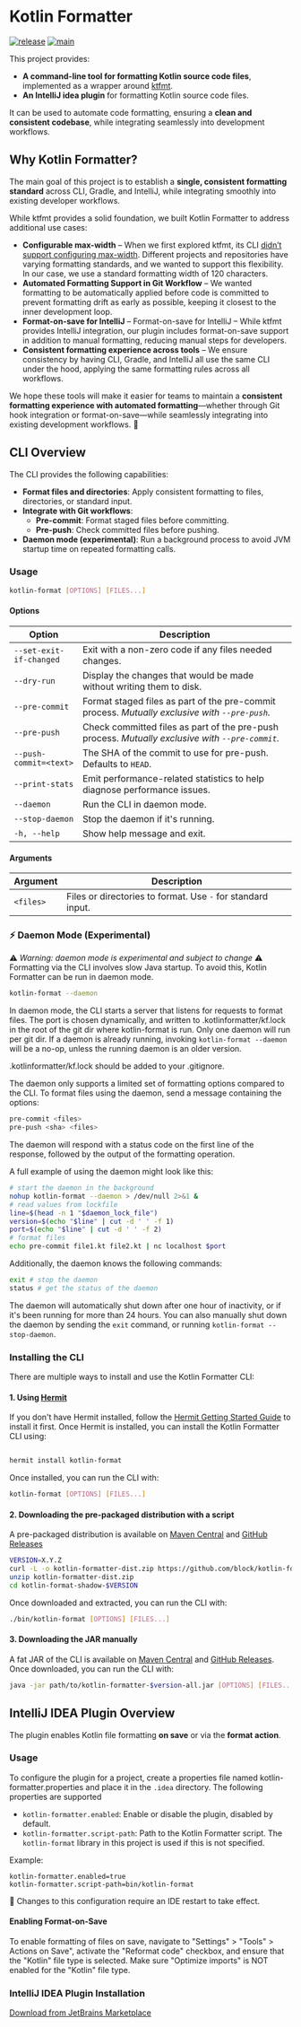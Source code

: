 # Kotlin Formatter


[![release](https://img.shields.io/maven-central/v/xyz.block.kotlin-formatter/kotlin-formatter?label=release&color=blue)](https://central.sonatype.com/namespace/xyz.block.kotlin-formatter)
[![main](https://github.com/block/kotlin-formatter/actions/workflows/push.yml/badge.svg)](https://github.com/block/kotlin-formatter/actions/workflows/push.yml)

This project provides:
- **A command-line tool for formatting Kotlin source code files**, implemented as a wrapper around [ktfmt](https://github.com/facebook/ktfmt/tree/main).
- **An IntelliJ idea plugin** for formatting Kotlin source code files.

It can be used to automate code formatting, ensuring a **clean and consistent codebase**, while integrating seamlessly into development workflows.

## Why Kotlin Formatter?
The main goal of this project is to establish a **single, consistent formatting standard** across CLI, Gradle, and IntelliJ, while integrating smoothly into existing developer workflows.

While ktfmt provides a solid foundation, we built Kotlin Formatter to address additional use cases:
- **Configurable max-width** – When we first explored ktfmt, its CLI [didn’t support configuring max-width](https://github.com/facebook/ktfmt/pull/470). Different projects and repositories have varying formatting standards, and we wanted to support this flexibility. In our case, we use a standard formatting width of 120 characters.
- **Automated Formatting Support in Git Workflow** – We wanted formatting to be automatically applied before code is committed to prevent formatting drift as early as possible, keeping it closest to the inner development loop.
- **Format-on-save for IntelliJ** – Format-on-save for IntelliJ – While ktfmt provides IntelliJ integration, our plugin includes format-on-save support in addition to manual formatting, reducing manual steps for developers.
- **Consistent formatting experience across tools** – We ensure consistency by having CLI, Gradle, and IntelliJ all use the same CLI under the hood, applying the same formatting rules across all workflows.

We hope these tools will make it easier for teams to maintain a **consistent formatting experience with automated formatting**—whether through Git hook integration or format-on-save—while seamlessly integrating into existing development workflows. 🚀

## CLI Overview
The CLI provides the following capabilities:
- **Format files and directories**: Apply consistent formatting to files, directories, or standard input.
- **Integrate with Git workflows**:
  - **Pre-commit**: Format staged files before committing.
  - **Pre-push**: Check committed files before pushing.
- **Daemon mode (experimental)**: Run a background process to avoid JVM startup time on repeated formatting calls.

### Usage
```bash
kotlin-format [OPTIONS] [FILES...]
```
#### Options

| Option                  | Description                                                                                |
|-------------------------|-------------------------------------------------------------------------------------------|
| `--set-exit-if-changed` | Exit with a non-zero code if any files needed changes.                                    |
| `--dry-run`             | Display the changes that would be made without writing them to disk.                     |
| `--pre-commit`          | Format staged files as part of the pre-commit process. *Mutually exclusive with `--pre-push`.* |
| `--pre-push`            | Check committed files as part of the pre-push process. *Mutually exclusive with `--pre-commit`.* |
| `--push-commit=<text>`  | The SHA of the commit to use for pre-push. Defaults to `HEAD`.                            |
| `--print-stats`         | Emit performance-related statistics to help diagnose performance issues.                 |
| `--daemon`              | Run the CLI in daemon mode.                                                               |
| `--stop-daemon`         | Stop the daemon if it's running.                                                          |
| `-h, --help`            | Show help message and exit.                                                          |

#### Arguments

| Argument      | Description                                |
|---------------|--------------------------------------------|
| `<files>`     | Files or directories to format. Use `-` for standard input. |

### ⚡ Daemon Mode (Experimental)
⚠️ _Warning: daemon mode is experimental and subject to change_ ⚠️
Formatting via the CLI involves slow Java startup. To avoid this, Kotlin Formatter can be run in daemon mode.
```bash
kotlin-format --daemon
```

In daemon mode, the CLI starts a server that listens for requests to format files. The port is chosen dynamically, and written to .kotlinformatter/kf.lock in the root of the git dir where kotlin-format is run.
Only one daemon will run per git dir. If a daemon is already running, invoking `kotlin-format --daemon` will be a no-op, unless the running daemon is an older version.

.kotlinformatter/kf.lock should be added to your .gitignore.

The daemon only supports a limited set of formatting options compared to the CLI. To format files using the daemon, send a message containing the options:
```bash
pre-commit <files>
pre-push <sha> <files>
```

The daemon will respond with a status code on the first line of the response, followed by the output of the formatting operation.

A full example of using the daemon might look like this:
```bash
# start the daemon in the background
nohup kotlin-format --daemon > /dev/null 2>&1 &
# read values from lockfile
line=$(head -n 1 "$daemon_lock_file")
version=$(echo "$line" | cut -d ' ' -f 1)
port=$(echo "$line" | cut -d ' ' -f 2)
# format files
echo pre-commit file1.kt file2.kt | nc localhost $port
```

Additionally, the daemon knows the following commands:
```bash
exit # stop the daemon
status # get the status of the daemon
```

The daemon will automatically shut down after one hour of inactivity, or if it's been running for more than 24 hours.
You can also manually shut down the daemon by sending the `exit` command, or running `kotlin-format --stop-daemon`.

### Installing the CLI

There are multiple ways to install and use the Kotlin Formatter CLI:

#### 1. Using [Hermit](https://github.com/cashapp/hermit)
If you don't have Hermit installed, follow the [Hermit Getting Started Guide](https://cashapp.github.io/hermit/usage/get-started/) to install it first. Once Hermit is installed, you can install the Kotlin Formatter CLI using:
```bash

hermit install kotlin-format
```
Once installed, you can run the CLI with:
```bash
kotlin-format [OPTIONS] [FILES...]
```

#### 2. Downloading the pre-packaged distribution with a script
A pre-packaged distribution is available on [Maven Central](https://repo1.maven.org/maven2/xyz/block/kotlin-formatter/kotlin-formatter-dist/) and [GitHub Releases](https://github.com/block/kotlin-formatter/releases)
```bash
VERSION=X.Y.Z
curl -L -o kotlin-formatter-dist.zip https://github.com/block/kotlin-formatter/releases/download/$VERSION/kotlin-formatter-dist-$VERSION.zip
unzip kotlin-formatter-dist.zip
cd kotlin-format-shadow-$VERSION
```
Once downloaded and extracted, you can run the CLI with:
```bash
./bin/kotlin-format [OPTIONS] [FILES...]
```
    
#### 3. Downloading the JAR manually
A fat JAR of the CLI is available on [Maven Central](https://repo1.maven.org/maven2/xyz/block/kotlin-formatter/kotlin-formatter/) and [GitHub Releases](https://github.com/block/kotlin-formatter/releases). Once downloaded, you can run the CLI with:
```bash
java -jar path/to/kotlin-formatter-$version-all.jar [OPTIONS] [FILES...]
```

## IntelliJ IDEA Plugin Overview
The plugin enables Kotlin file formatting **on save** or via the **format action**.

### Usage
To configure the plugin for a project, create a properties file named kotlin-formatter.properties and place it in the `.idea` directory. The following properties are supported
- `kotlin-formatter.enabled`: Enable or disable the plugin, disabled by default.
- `kotlin-formatter.script-path`: Path to the Kotlin Formatter script. The `kotlin-format` library in this project is used if this is not specified.

Example:
```properties
kotlin-formatter.enabled=true
kotlin-formatter.script-path=bin/kotlin-format
```

🚨 Changes to this configuration require an IDE restart to take effect.

#### Enabling Format-on-Save
To enable formatting of files on save, navigate to "Settings" > "Tools" > Actions on Save", activate the "Reformat code" checkbox, and ensure that the "Kotlin" file type is selected.
Make sure "Optimize imports" is NOT enabled for the "Kotlin" file type.

### IntelliJ IDEA Plugin Installation
[Download from JetBrains Marketplace](https://plugins.jetbrains.com/plugin/26482-kotlin-formatter)
